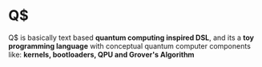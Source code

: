 # Q$

Q$ is basically text based **quantum computing inspired DSL**, and its a **toy programming language** with conceptual quantum computer components like: **kernels, bootloaders, QPU and Grover's Algorithm**
